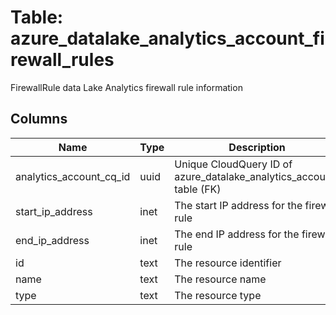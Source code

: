 
# Table: azure_datalake_analytics_account_firewall_rules
FirewallRule data Lake Analytics firewall rule information
## Columns
| Name        | Type           | Description  |
| ------------- | ------------- | -----  |
|analytics_account_cq_id|uuid|Unique CloudQuery ID of azure_datalake_analytics_accounts table (FK)|
|start_ip_address|inet|The start IP address for the firewall rule|
|end_ip_address|inet|The end IP address for the firewall rule|
|id|text|The resource identifier|
|name|text|The resource name|
|type|text|The resource type|
